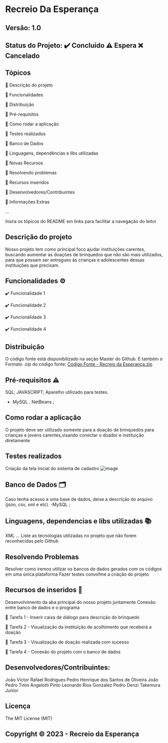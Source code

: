# Recreio Da Esperança
## Versão: 1.0 
## Status do Projeto: ✔️ Concluído ⚠️ Espera ❌ Cancelado
## Tópicos
🔹 Descrição do projeto 

🔹 Funcionalidades

🔹 Distribuição

🔹 Pré-requisitos

🔹 Como rodar a aplicação

🔹 Testes realizados

🔹 Banco de Dados

🔹 Linguagens, dependências e libs utilizadas

🔹 Novas Recursos

🔹 Resolvendo problemas

🔹 Recursos inseridos 

🔹 Desenvolvedores/Contribuintes

🔹 Informações Extras


...

Insira os tópicos do README em links para facilitar a navegação do leitor

## Descrição do projeto

 Nosso projeto tem como principal foco ajudar instituições carentes, buscando aumentar as doações de brinquedos que não são mais utilizados, para que possam ser entregues às crianças e adolescentes dessas instituições que precisam.

## Funcionalidades ⚙️
✔️ Funcionalidade 1

✔️ Funcionalidade 2

✔️ Funcionalidade 3

✔️ Funcionalidade 4

## Distribuição
O código fonte está disponibilizado na seção Master do Github. E também o Formato .zip do código fonte: [Código Fonte - Recreio da Esperança.zip](https://github.com/PepOliveira/ReadMe/files/13292232/Codigo.Fonte.-.Recreio.da.Esperanca.zip)


## Pré-requisitos ⚠️    
SQL;
JAVASCRIPT; 
Aparelho utilizado para testes.
- MySQL , NetBeans ;

## Como rodar a aplicação 
O projeto deve ser utilizado somente para a doação de brinquedos para crianças e jovens carentes,visando conectar o doador e instituição diretamente

## Testes realizados
Criação da tela inicial do sistema de cadastro
![image](https://github.com/PepOliveira/ReadMe/assets/135566747/3b905e1e-e38b-43de-a8e5-eb7c9af52eb5)


## Banco de Dados 🗂️
Caso tenha acesso a uma base de dados, deixe a descrição do arquivo (json, csv, xml e etc).
-MySQL ;

## Linguagens, dependencias e libs utilizadas 📚

XML
...
Liste as tecnologias utilizadas no projeto que não forem reconhecidas pelo Github

## Resolvendo Problemas 
Resolver como iremos utilizar os bancos de dados gerados com os códigos em uma única plataforma
Fazer testes convofme a criação do projeto

## Recursos de inseridos 🧰
Desenvolvimento da aba principal do nosso projeto juntamente
Conexão entre banco de dados e o programa

📝 Tarefa 1 -  Inserir caixa de diálogo para descrição do brinquedo

📝 Tarefa 2 - Visualização da instituição de acolhimento que receberá a doação

📝 Tarefa 3 - Visualização de doação realizada com sucesso

📝 Tarefa 4 -  Conexão do projeto com o banco de dados

## Desenvolvedores/Contribuintes:
João Victor Rafael Rodrigues
Pedro Henrique dos Santos de Oliveira
João Pedro Timo Angelotti Pinto
Leonardo Rios Gonzalez
Pedro Denzi Takemura Junior

## Licença
The MIT License (MIT)

## Copyright ©️ 2023 - Recreio da Esperança
